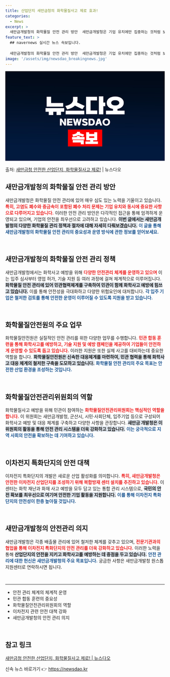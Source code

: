 ```yaml
---
title: 산업단지 새만금청의 화학물질사고 제로 효과!
categories:
  - News
excerpt: >
  새만금개발청의 화학물질 안전 관리 방안  새만금개발청은 기업 유치에만 집중하는 것처럼 보이지만, 실제로는 화…
feature_text: >
  ## navernews 실시간 뉴스 속보입니다.

  새만금개발청의 화학물질 안전 관리 방안  새만금개발청은 기업 유치에만 집중하는 것처럼 보이지만, 실제로는 화…
image: '/assets/img/newsdao_breakingnews.jpg'
---
```


![뉴스다오 속보](/assets/img/newsdao_breakingnews.jpg)

<p>출처: <a href="https://newsdao.kr/4757" rel="dofollow">새만금청 안전한 산업단지, 화학물질사고 제로!</a> | 뉴스다오</p>

<h2 data-ke-size="size26">새만금개발청의 화학물질 안전 관리 방안</h2>

<p data-ke-size="size16">새만금개발청은 화학물질 안전 관리에 있어 매우 심도 있는 노력을 기울이고 있습니다. <b><span style="color: #ee2323;">특히, 고염도 폐수와 중금속이 포함된 폐수 처리 문제는 기업 유치와 동시에 중요한 사항으로 다루어지고 있습니다.</span></b> 이러한 안전 관리 방안은 다각적인 접근을 통해 엄격하게 운영되고 있으며, 기업의 안전을 최우선으로 고려하고 있습니다. <b><span style="background-color: #21538527;">이번 글에서는 새만금개발청의 다양한 화학물질 관리 정책과 절차에 대해 자세히 다뤄보겠습니다.</span></b> <b><span style="color: #1a5490;">이 글을 통해 새만금개발청의 화학물질 안전 관리의 중요성과 운영 방식에 관한 정보를 얻어보세요.</span></b></p>

<p data-ke-size="size16">&nbsp;</p>

<h2 data-ke-size="size26">새만금개발청의 화학물질 안전 관리 정책</h2>

<p data-ke-size="size16">새만금개발청에서는 화학사고 예방을 위해 <b><span style="color: #ee2323;">다양한 안전관리 체계를 운영하고 있으며</span></b> 이는 입주 심사부터 영업 허가, 기술 지원 등 여러 과정에 걸쳐 체계적으로 이루어집니다. <b><span style="background-color: #21538527;">화학물질 안전 관리에 있어 민관협력체계를 구축하여 민관이 함께 화학사고 예방에 힘쓰고 있습니다.</span></b> 이를 통해 안전성을 극대화하고 다양한 위험요인에 대처합니다. <b><span style="color: #1a5490;">각 입주 기업은 철저한 검토를 통해 안전한 운영이 이루어질 수 있도록 지원을 받고 있습니다.</span></b></p>

<p data-ke-size="size16">&nbsp;</p>

<h2 data-ke-size="size26">화학물질안전원의 주요 업무</h2>

<p data-ke-size="size16">화학물질안전원은 실질적인 안전 관리를 위한 다양한 업무를 수행합니다. <b><span style="color: #ee2323;">민관 합동 훈련을 통해 화학사고를 예방하고, 기술 지원 및 예방 캠페인을 제공하여 기업들이 안전하게 운영할 수 있도록 돕고 있습니다.</span></b> 이러한 지원은 또한 실제 사고를 대비하는데 중요한 역할을 합니다. <b><span style="background-color: #21538527;">화학물질안전원은 신속한 대응체계를 마련하여, 민관 협력을 통해 화학사고 대응 체계의 철저한 구축을 도모하고 있습니다.</span></b> <b><span style="color: #1a5490;">화학물질 안전 관리의 주요 목표는 안전한 산업 환경을 조성하는 것입니다.</span></b></p>

<p data-ke-size="size16">&nbsp;</p>

<h2 data-ke-size="size26">화학물질안전관리위원회의 역할</h2>

<p data-ke-size="size16">화학물질사고 예방을 위해 민관이 참여하는 <b><span style="color: #ee2323;">화학물질안전관리위원회는 핵심적인 역할을 합니다.</span></b> 이 위원회는 새만금개발청, 군산시, 시민·사회단체, 입주기업 등으로 구성되어 화학사고 예방 및 대응 체계를 구축하고 다양한 사항을 관장합니다. <b><span style="background-color: #21538527;">새만금 개발청은 이 위원회의 활동을 통해 안전 관리 시스템을 더욱 강화하고 있습니다.</span></b> <b><span style="color: #1a5490;">이는 궁극적으로 지역 사회의 안전을 확보하는 데 기여하고 있습니다.</span></b></p>

<p data-ke-size="size16">&nbsp;</p>

<h2 data-ke-size="size26">이차전지 특화단지의 안전 대책</h2>

<p data-ke-size="size16">이차전지 특화단지의 개발은 새로운 산업 활성화를 의미합니다. <b><span style="color: #ee2323;">특히, 새만금개발청은 안전한 이차전지 산업단지를 조성하기 위해 복합방재 센터 설치를 추진하고 있습니다.</span></b> 이 센터는 화학 재난과 화재 사고 예방을 모두 담고 있는 통합 관리 시스템으로, <b><span style="background-color: #21538527;">국민의 안전 확보를 최우선으로 여기며 안전한 기업 활동을 지원합니다.</span></b> <b><span style="color: #1a5490;">이를 통해 이차전지 특화단지의 안전성이 한층 높아질 것입니다.</span></b></p>

<p data-ke-size="size16">&nbsp;</p>

<h2 data-ke-size="size26">새만금개발청의 안전관리 의지</h2>

<p data-ke-size="size16">새만금개발청은 각종 배출물 관리에 있어 철저한 체계를 갖추고 있으며, <b><span style="color: #ee2323;">전문기관과의 협업을 통해 이차전지 특화단지의 안전 관리를 더욱 강화하고 있습니다.</span></b> 이러한 노력을 통해 <b><span style="background-color: #21538527;">산업단지의 안전을 지키고 화학사고를 예방하는 데 중점을 두고 있습니다.</span></b> <b><span style="color: #1a5490;">안전 관리에 대한 헌신은 새만금개발청의 주요 목표입니다.</span></b> 궁금한 사항은 새만금개발청 원스톱지원센터로 연락하시면 됩니다.</p>

<p data-ke-size="size16">&nbsp;</p>

<hr>

<ul>
    <li>안전 관리 체계의 체계적 운영</li>
    <li>민관 합동 훈련의 중요성</li>
    <li>화학물질안전관리위원회의 역할</li>
    <li>이차전지 관련 안전 대책 강화</li>
    <li>새만금개발청의 안전 관리 의지</li>
</ul>

<p data-ke-size="size16">&nbsp;</p>

<h2 data-ke-size="size26">참고 링크</h2>

<p data-ke-size="size16"><a href="https://newsdao.kr/4757">새만금청 안전한 산업단지, 화학물질사고 제로! | 뉴스다오</a></p> 

신속 뉴스 바로가기 👉 <a href="https://newsdao.kr" rel="dofollow">https://newsdao.kr</a>


